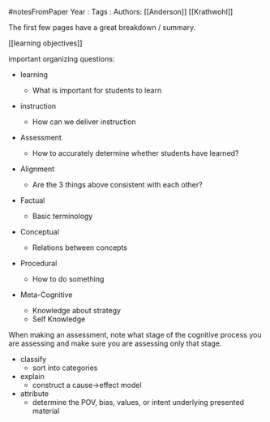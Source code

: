 #notesFromPaper
Year   :
Tags   :
Authors: [[Anderson]] [[Krathwohl]]

The first few pages have a great breakdown / summary.

[[learning objectives]]

important organizing questions:

 - learning
   - What is important for students to learn
 - instruction
   - How can we deliver instruction
 - Assessment
   - How to accurately determine whether students have learned?
 - Alignment
   - Are the 3 things above consistent with each other?

 - Factual
   - Basic terminology
 - Conceptual
   - Relations between concepts
 - Procedural
   - How to do something
 - Meta-Cognitive
   - Knowledge about strategy
   - Self Knowledge

When making an assessment, note what stage of the cognitive process you are assessing and make sure you are assessing only that stage.

 - classify
   - sort into categories
 - explain
   - construct a cause->effect model
 - attribute
   - determine the POV, bias, values, or intent underlying presented material
